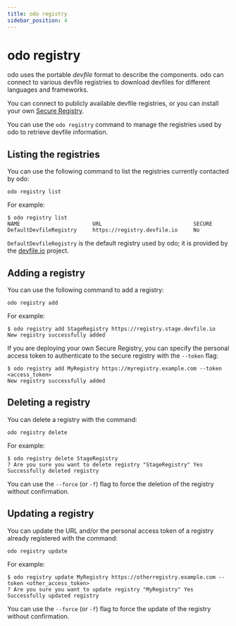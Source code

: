 ```yaml
---
title: odo registry
sidebar_position: 4
---
```

# odo registry

odo uses the portable *devfile* format to describe the components. odo can connect to various devfile registries to download devfiles for different languages and frameworks.

You can connect to publicly available devfile registries, or you can install your own [Secure Registry](/docs/architecture/secure-registry).

You can use the `odo registry` command to manage the registries used by odo to retrieve devfile information.

## Listing the registries

You can use the following command to list the registries currently contacted by odo:

```
odo registry list
```

For example:

```
$ odo registry list
NAME                       URL                             SECURE
DefaultDevfileRegistry     https://registry.devfile.io     No
```

`DefaultDevfileRegistry` is the default registry used by odo; it is provided by the [devfile.io](https://devfile.io) project.

## Adding a registry

You can use the following command to add a registry:

```
odo registry add
```

For example:

```
$ odo registry add StageRegistry https://registry.stage.devfile.io
New registry successfully added
```

If you are deploying your own Secure Registry, you can specify the personal access token to authenticate to the secure registry with the `--token` flag:

```
$ odo registry add MyRegistry https://myregistry.example.com --token <access_token>
New registry successfully added
```

## Deleting a registry

You can delete a registry with the command:

```
odo registry delete
```

For example:

```
$ odo registry delete StageRegistry
? Are you sure you want to delete registry "StageRegistry" Yes
Successfully deleted registry
```

You can use the `--force` (or `-f`) flag to force the deletion of the registry without confirmation.

## Updating a registry

You can update the URL and/or the personal access token of a registry already registered with the command:

```
odo registry update
```

For example:

```
$ odo registry update MyRegistry https://otherregistry.example.com --token <other_access_token>
? Are you sure you want to update registry "MyRegistry" Yes
Successfully updated registry
```

You can use the `--force` (or `-f`) flag to force the update of the registry without confirmation.

